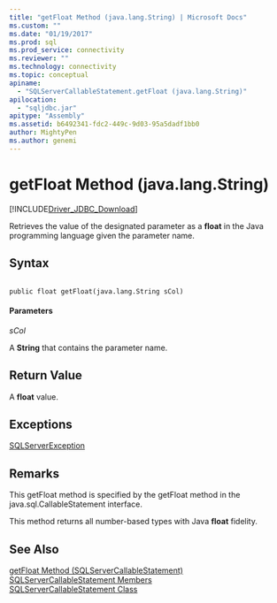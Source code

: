 ```yaml
---
title: "getFloat Method (java.lang.String) | Microsoft Docs"
ms.custom: ""
ms.date: "01/19/2017"
ms.prod: sql
ms.prod_service: connectivity
ms.reviewer: ""
ms.technology: connectivity
ms.topic: conceptual
apiname: 
  - "SQLServerCallableStatement.getFloat (java.lang.String)"
apilocation: 
  - "sqljdbc.jar"
apitype: "Assembly"
ms.assetid: b6492341-fdc2-449c-9d03-95a5dadf1bb0
author: MightyPen
ms.author: genemi
---
```

# getFloat Method (java.lang.String)
[!INCLUDE[Driver_JDBC_Download](../../../includes/driver_jdbc_download.md)]

  Retrieves the value of the designated parameter as a **float** in the Java programming language given the parameter name.  
  
## Syntax  
  
```  
  
public float getFloat(java.lang.String sCol)  
```  
  
#### Parameters  
 *sCol*  
  
 A **String** that contains the parameter name.  
  
## Return Value  
 A **float** value.  
  
## Exceptions  
 [SQLServerException](../../../connect/jdbc/reference/sqlserverexception-class.md)  
  
## Remarks  
 This getFloat method is specified by the getFloat method in the java.sql.CallableStatement interface.  
  
 This method returns all number-based types with Java **float** fidelity.  
  
## See Also  
 [getFloat Method &#40;SQLServerCallableStatement&#41;](../../../connect/jdbc/reference/getfloat-method-sqlservercallablestatement.md)   
 [SQLServerCallableStatement Members](../../../connect/jdbc/reference/sqlservercallablestatement-members.md)   
 [SQLServerCallableStatement Class](../../../connect/jdbc/reference/sqlservercallablestatement-class.md)  
  
  
